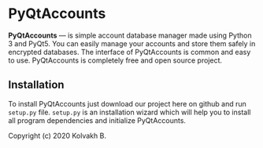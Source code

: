 # PyQtAccounts
**PyQtAccounts** — is simple account database manager made using Python 3 and PyQt5.
You can easily manage your accounts and store them safely in encrypted databases.
The interface of PyQtAccounts is common and easy to use.
PyQtAccounts is completely free and open source project.

## Installation
To install PyQtAccounts just download our project here on github and run `setup.py` file.
`setup.py` is an installation wizard which will help you to install all program dependencies and initialize PyQtAccounts.

Copyright (c) 2020 Kolvakh B.